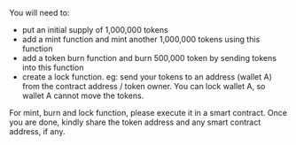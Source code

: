 You will need to:
- put an initial supply of 1,000,000 tokens
- add a mint function and mint another 1,000,000 tokens using this function
- add a token burn function and burn 500,000 token by sending tokens into this function
- create a lock function. eg: send your tokens to an address (wallet A) from the contract address / token owner. You can lock wallet A, so wallet A cannot move the tokens.

For mint, burn and lock function, please execute it in a smart contract. Once you are done, kindly share the token address and any smart contract address, if any.
